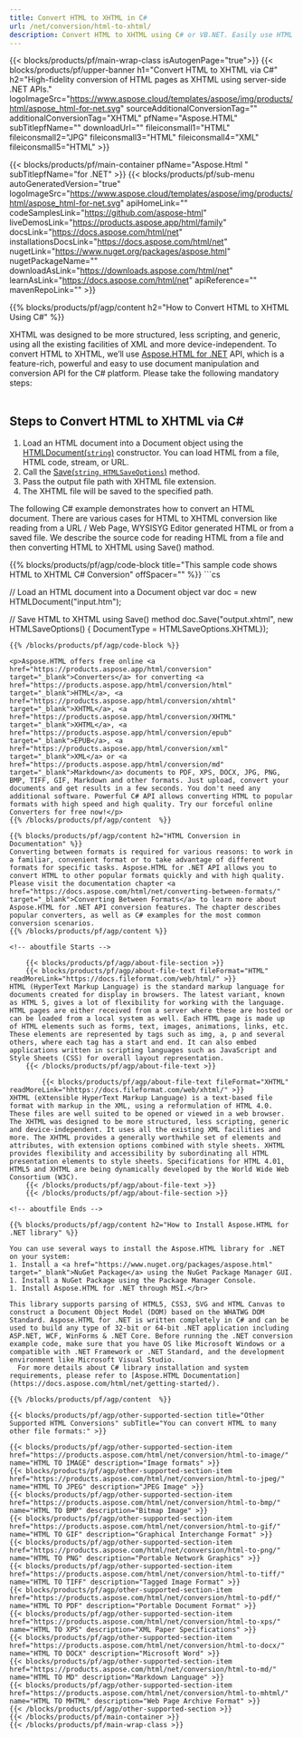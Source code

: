 ```yaml
---
title: Convert HTML to XHTML in C# 
url: /net/conversion/html-to-xhtml/ 
description: Convert HTML to XHTML using C# or VB.NET. Easily use HTML to XHTML converter API within ASP.NET or any .NET application. 
---
```


{{< blocks/products/pf/main-wrap-class isAutogenPage="true">}}
{{< blocks/products/pf/upper-banner h1="Convert HTML to XHTML via C#" h2="High-fidelity conversion of HTML pages as XHTML using server-side .NET APIs." logoImageSrc="https://www.aspose.cloud/templates/aspose/img/products/html/aspose_html-for-net.svg" sourceAdditionalConversionTag="" additionalConversionTag="XHTML" pfName="Aspose.HTML" subTitlepfName="" downloadUrl="" fileiconsmall1="HTML" fileiconsmall2="JPG" fileiconsmall3="HTML" fileiconsmall4="XML" fileiconsmall5="HTML" >}}

{{< blocks/products/pf/main-container pfName="Aspose.Html " subTitlepfName="for .NET" >}}
{{< blocks/products/pf/sub-menu autoGeneratedVersion="true" logoImageSrc="https://www.aspose.cloud/templates/aspose/img/products/html/aspose_html-for-net.svg" apiHomeLink="" codeSamplesLink="https://github.com/aspose-html" liveDemosLink="https://products.aspose.app/html/family" docsLink="https://docs.aspose.com/html/net" installationsDocsLink="https://docs.aspose.com/html/net" nugetLink="https://www.nuget.org/packages/aspose.html" nugetPackageName="" downloadAsLink="https://downloads.aspose.com/html/net" learnAsLink="https://docs.aspose.com/html/net" apiReference="" mavenRepoLink="" >}}

{{% blocks/products/pf/agp/content h2="How to Convert HTML to XHTML Using C#" %}}

XHTML was designed to be more structured, less scripting, and generic, using all the existing facilities of XML and more device-independent. To convert HTML to XHTML, we’ll use [Aspose.HTML for .NET](https://products.aspose.com/html/net/) API, which is a feature-rich, powerful and easy to use document manipulation and conversion API for the C# platform. Please take the following mandatory steps:</br></br>

<h2> Steps to Convert HTML to XHTML via C# </h2>

1.  Load an HTML document into a Document object using the [HTMLDocument(`string`)](https://apireference.aspose.com/html/net/aspose.html/htmldocument/htmldocument/) constructor. You can load HTML from a file, HTML code, stream, or URL.
1.  Call the [Save(`string`, `HTMLSaveOptions`)](https://apireference.aspose.com/html/net/aspose.html/htmldocument/save/) method.
1.  Pass the output file path with XHTML file extension.
1.  The XHTML file will be saved to the specified path.

<p>The following C# example demonstrates how to convert an HTML document. There are various cases for HTML to XHTML conversion like reading from a URL / Web Page, WYSISYG Editor generated HTML or from a saved file. We describe the source code for reading HTML from a file and then converting HTML to XHTML using Save() mathod.</p>
{{% blocks/products/pf/agp/code-block title="This sample code shows HTML to XHTML C# Conversion" offSpacer="" %}}
```cs

// Load an HTML document into a Document object
var doc = new HTMLDocument("input.htm");

// Save HTML to XHTML using Save() method
doc.Save("output.xhtml", new HTMLSaveOptions() { DocumentType = HTMLSaveOptions.XHTML});
```
{{% /blocks/products/pf/agp/code-block %}}

<p>Aspose.HTML offers free online <a href="https://products.aspose.app/html/conversion" target="_blank">Converters</a> for converting <a href="https://products.aspose.app/html/conversion/html" target="_blank">HTML</a>, <a href="https://products.aspose.app/html/conversion/xhtml" target="_blank">XHTML</a>, <a href="https://products.aspose.app/html/conversion/XHTML" target="_blank">XHTML</a>, <a href="https://products.aspose.app/html/conversion/epub" target="_blank">EPUB</a>, <a href="https://products.aspose.app/html/conversion/xml" target="_blank">XML</a> or <a href="https://products.aspose.app/html/conversion/md" target="_blank">Markdown</a> documents to PDF, XPS, DOCX, JPG, PNG, BMP, TIFF, GIF, Markdown and other formats. Just upload, convert your documents and get results in a few seconds. You don't need any additional software. Powerful C# API allows converting HTML to popular formats with high speed and high quality. Try our forceful online Converters for free now!</p>
{{% /blocks/products/pf/agp/content  %}}

{{% blocks/products/pf/agp/content h2="HTML Conversion in Documentation" %}}
Converting between formats is required for various reasons: to work in a familiar, convenient format or to take advantage of different formats for specific tasks. Aspose.HTML for .NET API allows you to convert HTML to other popular formats quickly and with high quality. Please visit the documentation chapter <a href="https://docs.aspose.com/html/net/converting-between-formats/" target="_blank">Converting Between Formats</a> to learn more about Aspose.HTML for .NET API conversion features. The chapter describes popular converters, as well as C# examples for the most common conversion scenarios.
{{% /blocks/products/pf/agp/content %}}   
	
<!-- aboutfile Starts -->
	
    {{< blocks/products/pf/agp/about-file-section >}}     
    {{< blocks/products/pf/agp/about-file-text fileFormat="HTML" readMoreLink="https://docs.fileformat.com/web/html/" >}}
HTML (HyperText Markup Language) is the standard markup language for documents created for display in browsers. The latest variant, known as HTML 5, gives a lot of flexibility for working with the language. HTML pages are either received from a server where these are hosted or can be loaded from a local system as well. Each HTML page is made up of HTML elements such as forms, text, images, animations, links, etc. These elements are represented by tags such as img, a, p and several others, where each tag has a start and end. It can also embed applications written in scripting languages such as JavaScript and Style Sheets (CSS) for overall layout representation.
    {{< /blocks/products/pf/agp/about-file-text >}}
    
        {{< blocks/products/pf/agp/about-file-text fileFormat="XHTML" readMoreLink="hhttps://docs.fileformat.com/web/xhtml/" >}}
XHTML (eXtensible HyperText Markup Language) is a text-based file format with markup in the XML, using a reformulation of HTML 4.0. These files are well suited to be opened or viewed in a web browser. The XHTML was designed to be more structured, less scripting, generic and device-independent. It uses all the existing XML facilities and more. The XHTML provides a generally worthwhile set of elements and attributes, with extension options combined with style sheets. XHTML provides flexibility and accessibility by subordinating all HTML presentation elements to style sheets. Specifications for HTML 4.01, HTML5 and XHTML are being dynamically developed by the World Wide Web Consortium (W3C).
    {{< /blocks/products/pf/agp/about-file-text >}} 
	{{< /blocks/products/pf/agp/about-file-section >}}		

<!-- aboutfile Ends -->

{{% blocks/products/pf/agp/content h2="How to Install Aspose.HTML for .NET library" %}}

You can use several ways to install the Aspose.HTML library for .NET on your system:
1. Install a <a href="https://www.nuget.org/packages/aspose.html" target="_blank">NuGet Package</a> using the NuGet Package Manager GUI.
1. Install a NuGet Package using the Package Manager Console.
1. Install Aspose.HTML for .NET through MSI.</br>  

This library supports parsing of HTML5, CSS3, SVG and HTML Canvas to construct a Document Object Model (DOM) based on the WHATWG DOM Standard. Aspose.HTML for .NET is written completely in C# and can be used to build any type of 32-bit or 64-bit .NET application including ASP.NET, WCF, WinForms & .NET Core. Before running the .NET conversion example code, make sure that you have OS like Microsoft Windows or a compatible with .NET Framework or .NET Standard, and the development environment like Microsoft Visual Studio.
  For more details about C# library installation and system requirements, please refer to [Aspose.HTML Documentation](https://docs.aspose.com/html/net/getting-started/).

{{% /blocks/products/pf/agp/content  %}}

{{< blocks/products/pf/agp/other-supported-section title="Other Supported HTML Conversions" subTitle="You can convert HTML to many other file formats:" >}}

{{< blocks/products/pf/agp/other-supported-section-item href="https://products.aspose.com/html/net/conversion/html-to-image/" name="HTML TO IMAGE" description="Image formats" >}}
{{< blocks/products/pf/agp/other-supported-section-item href="https://products.aspose.com/html/net/conversion/html-to-jpeg/" name="HTML TO JPEG" description="JPEG Image" >}}
{{< blocks/products/pf/agp/other-supported-section-item href="https://products.aspose.com/html/net/conversion/html-to-bmp/" name="HTML TO BMP" description="Bitmap Image" >}}
{{< blocks/products/pf/agp/other-supported-section-item href="https://products.aspose.com/html/net/conversion/html-to-gif/" name="HTML TO GIF" description="Graphical Interchange Format" >}}
{{< blocks/products/pf/agp/other-supported-section-item href="https://products.aspose.com/html/net/conversion/html-to-png/" name="HTML TO PNG" description="Portable Network Graphics" >}}
{{< blocks/products/pf/agp/other-supported-section-item href="https://products.aspose.com/html/net/conversion/html-to-tiff/" name="HTML TO TIFF" description="Tagged Image Format" >}}
{{< blocks/products/pf/agp/other-supported-section-item href="https://products.aspose.com/html/net/conversion/html-to-pdf/" name="HTML TO PDF" description="Portable Document Format" >}}
{{< blocks/products/pf/agp/other-supported-section-item href="https://products.aspose.com/html/net/conversion/html-to-xps/" name="HTML TO XPS" description="XML Paper Specifications" >}}
{{< blocks/products/pf/agp/other-supported-section-item href="https://products.aspose.com/html/net/conversion/html-to-docx/" name="HTML TO DOCX" description="Microsoft Word" >}}
{{< blocks/products/pf/agp/other-supported-section-item href="https://products.aspose.com/html/net/conversion/html-to-md/" name="HTML TO MD" description="Markdown Language" >}}
{{< blocks/products/pf/agp/other-supported-section-item href="https://products.aspose.com/html/net/conversion/html-to-mhtml/" name="HTML TO MHTML" description="Web Page Archive Format" >}}
{{< /blocks/products/pf/agp/other-supported-section >}}
{{< /blocks/products/pf/main-container >}}    
{{< /blocks/products/pf/main-wrap-class >}}
```